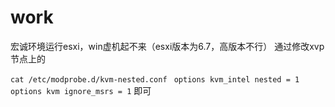 # work
宏诚环境运行esxi，win虚机起不来（esxi版本为6.7，高版本不行）
通过修改xvp节点上的

`cat /etc/modprobe.d/kvm-nested.conf `
`options kvm_intel nested = 1 `
`options kvm ignore_msrs = 1`
即可
